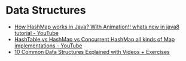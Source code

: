 # Data Structures
- [How HashMap works in Java? With Animation!! whats new in java8 tutorial - YouTube](https://www.youtube.com/watch?v=c3RVW3KGIIE)
- [HashTable vs HashMap vs Concurrent HashMap all kinds of Map implementations - YouTube](https://www.youtube.com/watch?v=APL28XpFP0c)
- [10 Common Data Structures Explained with Videos + Exercises](https://medium.freecodecamp.org/10-common-data-structures-explained-with-videos-exercises-aaff6c06fb2b)
